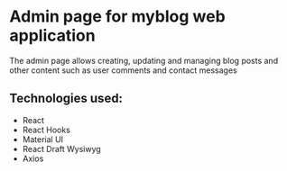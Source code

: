 # Admin page for myblog web application

The admin page allows creating, updating and managing blog posts and other content such as user comments and contact messages

## Technologies used:

- React
- React Hooks
- Material UI
- React Draft Wysiwyg 
- Axios
